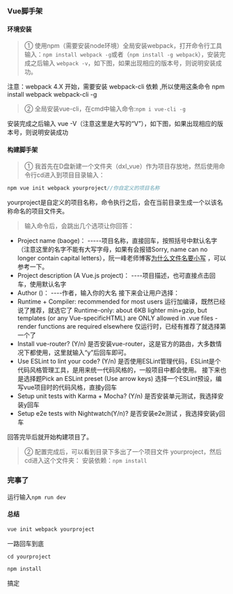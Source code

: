 ### Vue脚手架

#### 环境安装

>① 使用npm（需要安装node环境）全局安装webpack，打开命令行工具输入：`npm install webpack -g`或者（`npm install -g webpack`），安装完成之后输入 `webpack -v`，如下图，如果出现相应的版本号，则说明安装成功。

注意：webpack 4.X 开始，需要安装 webpack-cli 依赖 ,所以使用这条命令  npm install webpack webpack-cli -g

> ② 全局安装vue-cli，在cmd中输入命令:```npm i vue-cli -g```

安装完成之后输入 vue -V（注意这里是大写的“V”），如下图，如果出现相应的版本号，则说明安装成功



#### 构建脚手架

>① 我首先在D盘新建一个文件夹（dxl_vue）作为项目存放地，然后使用命令行cd进入到项目目录输入：

```javascript
npm vue init webpack yourproject//你自定义的项目名称
```

yourproject是自定义的项目名称，命令执行之后，会在当前目录生成一个以该名称命名的项目文件夹。

>输入命令后，会跳出几个选项让你回答：

- Project name (baoge)： -----项目名称，直接回车，按照括号中默认名字（注意这里的名字不能有大写字母，如果有会报错Sorry, name can no longer contain capital letters），阮一峰老师博客[为什么文件名要小写](https://link.jianshu.com/?t=http://www.ruanyifeng.com/blog/2017/02/filename-should-be-lowercase.html) ，可以参考一下。
- Project description (A Vue.js project)： ----项目描述，也可直接点击回车，使用默认名字
- Author ()： ----作者，输入你的大名
  接下来会让用户选择：
- Runtime + Compiler: recommended for most users 运行加编译，既然已经说了推荐，就选它了
  Runtime-only: about 6KB lighter min+gzip, but templates (or any Vue-specificHTML) are ONLY allowed in .vue files - render functions are required elsewhere  仅运行时，已经有推荐了就选择第一个了
- Install vue-router? (Y/n) 是否安装vue-router，这是官方的路由，大多数情况下都使用，这里就输入“y”后回车即可。
- Use ESLint to lint your code? (Y/n) 是否使用ESLint管理代码，ESLint是个代码风格管理工具，是用来统一代码风格的，一般项目中都会使用。
  接下来也是选择题Pick an ESLint preset (Use arrow keys) 选择一个ESLint预设，编写vue项目时的代码风格，直接y回车
- Setup unit tests with Karma + Mocha? (Y/n) 是否安装单元测试，我选择安装y回车
- Setup e2e tests with Nightwatch(Y/n)? 是否安装e2e测试 ，我选择安装y回车

回答完毕后就开始构建项目了。

>② 配置完成后，可以看到目录下多出了一个项目文件 yourproject，然后cd进入这个文件夹：
>安装依赖：```npm install```

### 完事了

运行输入```npm run dev```

#### 总结

```javascript
vue init webpack yourproject
```
一路回车到底

```javascript
cd yourproject
```


```javascript
npm install
```

搞定